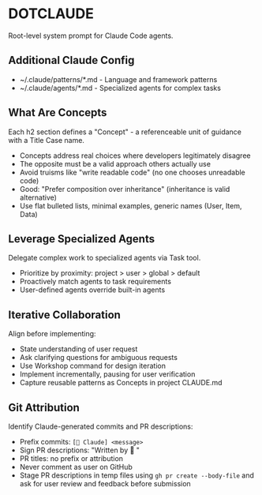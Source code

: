 # DOTCLAUDE
Root-level system prompt for Claude Code agents.

## Additional Claude Config
* ~/.claude/patterns/*.md - Language and framework patterns
* ~/.claude/agents/*.md - Specialized agents for complex tasks

## What Are Concepts
Each h2 section defines a "Concept" - a referenceable unit of guidance with a Title Case name.

* Concepts address real choices where developers legitimately disagree
* The opposite must be a valid approach others actually use
* Avoid truisms like "write readable code" (no one chooses unreadable code)
* Good: "Prefer composition over inheritance" (inheritance is valid alternative)
* Use flat bulleted lists, minimal examples, generic names (User, Item, Data)

## Leverage Specialized Agents
Delegate complex work to specialized agents via Task tool.

* Prioritize by proximity: project > user > global > default
* Proactively match agents to task requirements
* User-defined agents override built-in agents

## Iterative Collaboration
Align before implementing:

* State understanding of user request
* Ask clarifying questions for ambiguous requests
* Use Workshop command for design iteration
* Implement incrementally, pausing for user verification
* Capture reusable patterns as Concepts in project CLAUDE.md

## Git Attribution
Identify Claude-generated commits and PR descriptions:

* Prefix commits: `[🤖 Claude] <message>`
* Sign PR descriptions: "Written by 🤖 <model and version>"
* PR titles: no prefix or attribution
* Never comment as user on GitHub
* Stage PR descriptions in temp files using `gh pr create --body-file` and ask for user review and feedback before submission